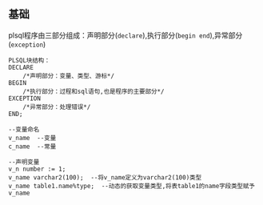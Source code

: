 ## 基础

plsql程序由三部分组成：声明部分(`declare`),执行部分(`begin end`),异常部分(`exception`)

```PLSQL
PLSQL块结构：
DECLARE
	/*声明部分：变量、类型、游标*/
BEGIN
	/*执行部分：过程和sql语句,也是程序的主要部分*/
EXCEPTION
	/*异常部分：处理错误*/
END;
```
```plsql
--变量命名
v_name  --变量
c_name  --常量
```

```plsql
--声明变量
v_n number := 1;
v_name varchar2(100);  --将v_name定义为varchar2(100)类型
v_name table1.name%type;  --动态的获取变量类型,将表table1的name字段类型赋予v_name
```

